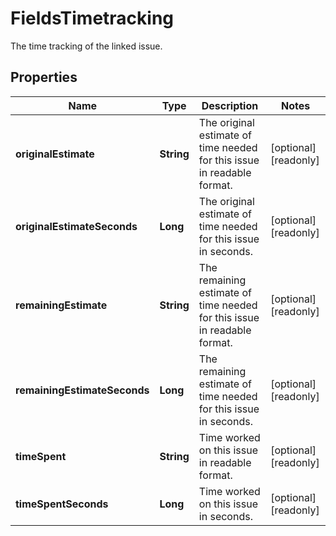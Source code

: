 

# FieldsTimetracking

The time tracking of the linked issue.

## Properties

| Name | Type | Description | Notes |
|------------ | ------------- | ------------- | -------------|
|**originalEstimate** | **String** | The original estimate of time needed for this issue in readable format. |  [optional] [readonly] |
|**originalEstimateSeconds** | **Long** | The original estimate of time needed for this issue in seconds. |  [optional] [readonly] |
|**remainingEstimate** | **String** | The remaining estimate of time needed for this issue in readable format. |  [optional] [readonly] |
|**remainingEstimateSeconds** | **Long** | The remaining estimate of time needed for this issue in seconds. |  [optional] [readonly] |
|**timeSpent** | **String** | Time worked on this issue in readable format. |  [optional] [readonly] |
|**timeSpentSeconds** | **Long** | Time worked on this issue in seconds. |  [optional] [readonly] |



